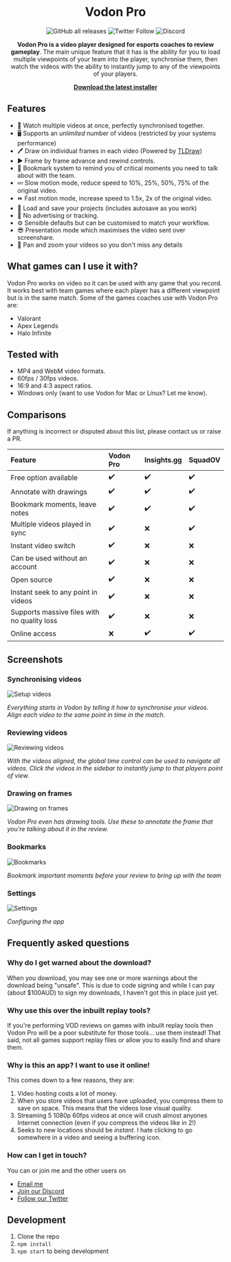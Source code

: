 <div align="center">

# Vodon Pro

![GitHub all releases](https://img.shields.io/github/downloads/Rodeoclash/vodon-pro/total?style=flat-square)
![Twitter Follow](https://img.shields.io/twitter/follow/GgVodon?style=social)
![Discord](https://img.shields.io/discord/908876087747022919)

**Vodon Pro is a video player designed for esports coaches to review gameplay**. The main unique feature that it has is the ability for you to load multiple viewpoints of your team into the player, synchronise them, then watch the videos with the ability to instantly jump to any of the viewpoints of your players.

**[Download the latest installer](https://github.com/Rodeoclash/vodon-pro/releases/download/v1.9.2/VodonPro-Setup-1.9.2.exe)**

</div>

## Features

- 🎥 Watch multiple videos at once, perfectly synchronised together.
- 🖥️ Supports an _unlimited_ number of videos (restricted by your systems performance)
- 🖊 Draw on individual frames in each video (Powered by [TLDraw](https://github.com/tldraw/tldraw))
- ▶ Frame by frame advance and rewind controls.
- 🔖 Bookmark system to remind you of critical moments you need to talk about with the team.
- 💤 Slow motion mode, reduce speed to 10%, 25%, 50%, 75% of the original video.
- ⏩ Fast motion mode, increase speed to 1.5x, 2x of the original video.
- 💾 Load and save your projects (includes autosave as you work)
- 👀 No advertising or tracking.
- ⚙️ Sensible defaults but can be customised to match your workflow.
- 😎 Presentation mode which maximises the video sent over screenshare.
- 🔎 Pan and zoom your videos so you don't miss any details

## What games can I use it with?

Vodon Pro works on video so it can be used with any game that you record. It works best with team games where each player has a different viewpoint but is in the same match. Some of the games coaches use with Vodon Pro are:

- Valorant
- Apex Legends
- Halo Infinite

## Tested with

- MP4 and WebM video formats.
- 60fps / 30fps videos.
- 16:9 and 4:3 aspect ratios.
- Windows only (want to use Vodon for Mac or Linux? Let me know).

## Comparisons

If anything is incorrect or disputed about this list, please contact us or raise a PR.

| Feature                                     | Vodon Pro | Insights.gg | SquadOV |
| :------------------------------------------ | :-------- | :---------- | :------ |
| Free option available                       | ✔️        | ✔️          | ✔️      |
| Annotate with drawings                      | ✔️        | ✔️          | ✔️      |
| Bookmark moments, leave notes               | ✔️        | ✔️          | ✔️      |
| Multiple videos played in sync              | ✔️        | ❌          | ✔️      |
| Instant video switch                        | ✔️        | ❌          | ❌      |
| Can be used without an account              | ✔️        | ❌          | ❌      |
| Open source                                 | ✔️        | ❌          | ❌      |
| Instant seek to any point in videos         | ✔️        | ❌          | ❌      |
| Supports massive files with no quality loss | ✔️        | ❌          | ❌      |
| Online access                               | ❌        | ✔️          | ✔️      |

## Screenshots

### Synchronising videos

![Setup videos](https://raw.githubusercontent.com/Rodeoclash/vodon-pro/main/screenshots/setup.png)

_Everything starts in Vodon by telling it how to synchronise your videos. Align each video to the same point in time in the match._

### Reviewing videos

![Reviewing videos](https://raw.githubusercontent.com/Rodeoclash/vodon-pro/main/screenshots/review.png)

_With the videos aligned, the global time control can be used to navigate all videos. Click the videos in the sidebar to instantly jump to that players point of view._

### Drawing on frames

![Drawing on frames](https://raw.githubusercontent.com/Rodeoclash/vodon-pro/main/screenshots/drawing.png)

_Vodon Pro even has drawing tools. Use these to annotate the frame that you're talking about it in the review._

### Bookmarks

![Bookmarks](https://raw.githubusercontent.com/Rodeoclash/vodon-pro/main/screenshots/bookmarks.png)

_Bookmark important moments before your review to bring up with the team_

### Settings

![Settings](https://raw.githubusercontent.com/Rodeoclash/vodon-pro/main/screenshots/settings.png)

_Configuring the app_

## Frequently asked questions

### Why do I get warned about the download?

When you download, you may see one or more warnings about the download being "unsafe". This is due to code signing and while I can pay (about $100AUD) to sign my downloads, I haven't got this in place just yet.

### Why use this over the inbuilt replay tools?

If you're performing VOD reviews on games with inbuilt replay tools then Vodon Pro will be a poor substitute for those tools... use them instead! That said, not all games support replay files or allow you to easily find and share them.

### Why is this an app? I want to use it online!

This comes down to a few reasons, they are:

1. Video hosting costs a lot of money.
2. When you store videos that users have uploaded, you compress them to save on space. This means that the videos lose visual quality.
3. Streaming 5 1080p 60fps videos at once will crush almost anyones Internet connection (even if you compress the videos like in 2!)
4. Seeks to new locations should be _instant_. I hate clicking to go somewhere in a video and seeing a buffering icon.

### How can I get in touch?

You can or join me and the other users on

- [Email me](mailto:sam@vodon.gg)
- [Join our Discord](https://discord.gg/EaJdhHtZEk)
- [Follow our Twitter](https://twitter.com/GgVodon)

## Development

1. Clone the repo
2. `npm install`
3. `npm start` to being development
